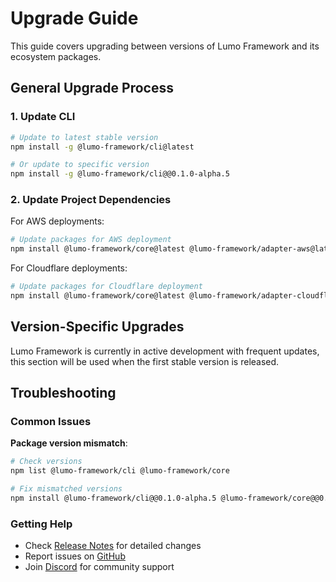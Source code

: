 # Upgrade Guide

This guide covers upgrading between versions of Lumo Framework and its ecosystem packages.

## General Upgrade Process

### 1. Update CLI

```bash
# Update to latest stable version
npm install -g @lumo-framework/cli@latest

# Or update to specific version
npm install -g @lumo-framework/cli@@0.1.0-alpha.5
```

### 2. Update Project Dependencies

For AWS deployments:
```bash
# Update packages for AWS deployment
npm install @lumo-framework/core@latest @lumo-framework/adapter-aws@latest
```

For Cloudflare deployments:
```bash
# Update packages for Cloudflare deployment
npm install @lumo-framework/core@latest @lumo-framework/adapter-cloudflare@latest
```

## Version-Specific Upgrades

Lumo Framework is currently in active development with frequent updates, this section will be used when the first stable version is released.

## Troubleshooting

### Common Issues

**Package version mismatch**:
```bash
# Check versions
npm list @lumo-framework/cli @lumo-framework/core

# Fix mismatched versions
npm install @lumo-framework/cli@@0.1.0-alpha.5 @lumo-framework/core@@0.1.0-alpha.5
```

### Getting Help

- Check [Release Notes](/master/release-notes) for detailed changes
- Report issues on [GitHub](https://github.com/lumo-framework/monorepo/issues)
- Join [Discord](https://discord.gg/m7bPsv8Z) for community support